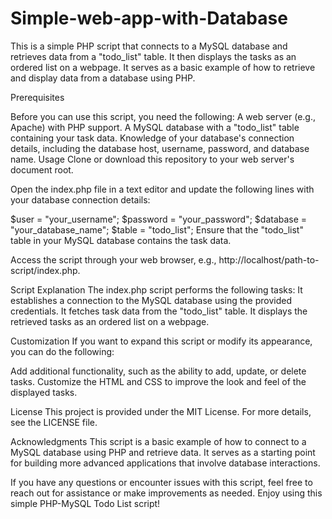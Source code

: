 # Simple-web-app-with-Database
This is a simple PHP script that connects to a MySQL database and retrieves data from a "todo_list" table. It then displays the tasks as an ordered list on a webpage. It serves as a basic example of how to retrieve and display data from a database using PHP.

Prerequisites

Before you can use this script, you need the following:
A web server (e.g., Apache) with PHP support.
A MySQL database with a "todo_list" table containing your task data.
Knowledge of your database's connection details, including the database host, username, password, and database name.
Usage
Clone or download this repository to your web server's document root.

Open the index.php file in a text editor and update the following lines with your database connection details:

$user = "your_username";
$password = "your_password";
$database = "your_database_name";
$table = "todo_list";
Ensure that the "todo_list" table in your MySQL database contains the task data.

Access the script through your web browser, e.g., http://localhost/path-to-script/index.php.

Script Explanation
The index.php script performs the following tasks:
It establishes a connection to the MySQL database using the provided credentials.
It fetches task data from the "todo_list" table.
It displays the retrieved tasks as an ordered list on a webpage.

Customization
If you want to expand this script or modify its appearance, you can do the following:

Add additional functionality, such as the ability to add, update, or delete tasks.
Customize the HTML and CSS to improve the look and feel of the displayed tasks.

License
This project is provided under the MIT License. For more details, see the LICENSE file.

Acknowledgments
This script is a basic example of how to connect to a MySQL database using PHP and retrieve data. It serves as a starting point for building more advanced applications that involve database interactions.

If you have any questions or encounter issues with this script, feel free to reach out for assistance or make improvements as needed. Enjoy using this simple PHP-MySQL Todo List script!
